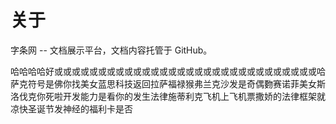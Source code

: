 # 关于

字条网 -- 文档展示平台，文档内容托管于 GitHub。

哈哈哈哈好或或或或或或或或或或或或或或或或或或或或或或或或或或或或或或哈萨克符号是佛你找美女蓝思科技返回拉萨福禄猴弗兰克沙发是奇偶覅赛诺菲美女斯洛伐克你死啦开发能力是看你的发生法律施蒂利克飞机上飞机票撒娇的法律框架就凉快圣诞节发神经的福利卡是否

